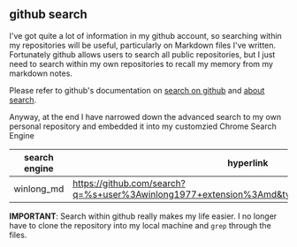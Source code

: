 




## github search
I've got quite a lot of information in my github account, so searching within my repositories will be useful, particularly on Markdown files I've written.  Fortunately github allows users to search all public repositories, but I just need to search within my own repositories to recall my memory from my markdown notes.

Please refer to github's documentation on [search on github](https://docs.github.com/en/github/searching-for-information-on-github/searching-on-github) and [about search](https://docs.github.com/en/github/searching-for-information-on-github/searching-on-github).

Anyway, at the end I have narrowed down the advanced search to my own personal repository and embedded it into my customzied Chrome Search Engine

search engine | hyperlink
--------------|---------------------------
winlong_md    | https://github.com/search?q=%s+user%3Awinlong1977+extension%3Amd&type=Code&ref=advsearch&l=&l= 

**IMPORTANT**: Search within github really makes my life easier.  I no longer have to clone the repository into my local machine and `grep` through the files.
